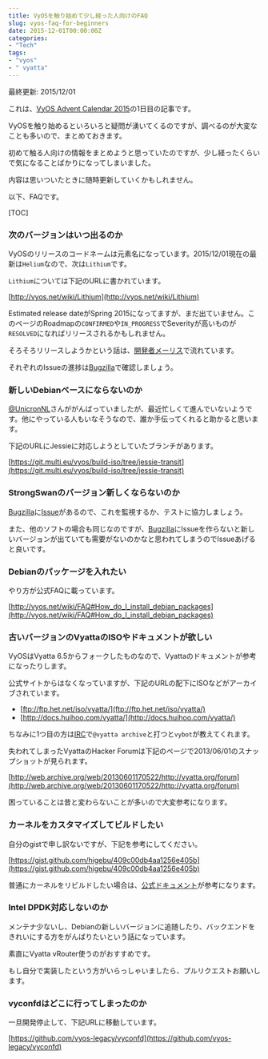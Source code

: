 ```yaml
---
title: VyOSを触り始めて少し経った人向けのFAQ
slug: vyos-faq-for-beginners
date: 2015-12-01T00:00:00Z
categories: 
- "Tech"
tags: 
- "vyos"
- " vyatta"
---
```



最終更新: 2015/12/01

これは、[VyOS Advent Calendar 2015](http://qiita.com/advent-calendar/2015/vyos)の1日目の記事です。

VyOSを触り始めるといろいろと疑問が湧いてくるのですが、調べるのが大変なことも多いので、まとめておきます。

初めて触る人向けの情報をまとめようと思っていたのですが、少し経ったくらいで気になることばかりになってしまいました。

内容は思いついたときに随時更新していくかもしれません。

以下、FAQです。

[TOC]

### 次のバージョンはいつ出るのか

VyOSのリリースのコードネームは元素名になっています。2015/12/01現在の最新は`Helium`なので、次は`Lithium`です。

`Lithium`については下記のURLに書かれています。

[http://vyos.net/wiki/Lithium](http://vyos.net/wiki/Lithium)

Estimated release dateがSpring 2015になってますが、まだ出ていません。このページのRoadmapの`CONFIRMED`や`IN_PROGRESS`でSeverityが高いものが`RESOLVED`になればリリースされるかもしれません。

そろそろリリースしようかという話は、[開発者メーリス](https://lists.tuxis.nl/listinfo/vyos-developers)で流れています。

それぞれのIssueの進捗は[Bugzilla][0]で確認しましょう。

### 新しいDebianベースにならないのか

[@UnicronNL](https://github.com/UnicronNL)さんががんばっていましたが、最近忙しくて進んでいないようです。他にやっている人もいなそうなので、誰か手伝ってくれると助かると思います。

下記のURLにJessieに対応しようとしていたブランチがあります。

[https://git.multi.eu/vyos/build-iso/tree/jessie-transit](https://git.multi.eu/vyos/build-iso/tree/jessie-transit)

### StrongSwanのバージョン新しくならないのか

[Bugzilla][0]に[Issue](http://bugzilla.vyos.net/show_bug.cgi?id=471)があるので、これを監視するか、テストに協力しましょう。

また、他のソフトの場合も同じなのですが、[Bugzilla][0]にIssueを作らないと新しいバージョンが出ていても需要がないのかなと思われてしまうのでIssueあげると良いです。

### Debianのパッケージを入れたい

やり方が公式FAQに載っています。

[http://vyos.net/wiki/FAQ#How_do_I_install_debian_packages](http://vyos.net/wiki/FAQ#How_do_I_install_debian_packages)

### 古いバージョンのVyattaのISOやドキュメントが欲しい

VyOSはVyatta 6.5からフォークしたものなので、Vyattaのドキュメントが参考になったりします。

公式サイトからはなくなっていますが、下記のURLの配下にISOなどがアーカイブされています。

* [ftp://ftp.het.net/iso/vyatta/](ftp://ftp.het.net/iso/vyatta/)
* [http://docs.huihoo.com/vyatta/](http://docs.huihoo.com/vyatta/)

ちなみに1つ目の方は[IRC](https://webchat.freenode.net/?channels=#vyos)で`@vyatta archive`と打つと`vybot`が教えてくれます。

失われてしまったVyattaのHacker Forumは下記のページで2013/06/01のスナップショットが見られます。

[http://web.archive.org/web/20130601170522/http://vyatta.org/forum](http://web.archive.org/web/20130601170522/http://vyatta.org/forum)

困っていることは昔と変わらないことが多いので大変参考になります。

### カーネルをカスタマイズしてビルドしたい

自分のgistで申し訳ないですが、下記を参考にしてください。

[https://gist.github.com/higebu/409c00db4aa1256e405b](https://gist.github.com/higebu/409c00db4aa1256e405b)

普通にカーネルをリビルドしたい場合は、[公式ドキュメント](http://vyos.net/wiki/Rebuild_VyOS_kernel_Step)が参考になります。

### Intel DPDK対応しないのか

メンテナ少ないし、Debianの新しいバージョンに追随したり、バックエンドをきれいにする方をがんばりたいという話になっています。

素直にVyatta vRouter使うのがおすすめです。

もし自分で実装したという方がいらっしゃいましたら、プルリクエストお願いします。

### vyconfdはどこに行ってしまったのか

一旦開発停止して、下記URLに移動しています。

[https://github.com/vyos-legacy/vyconfd](https://github.com/vyos-legacy/vyconfd)


 [0]: http://bugzilla.vyos.net/
